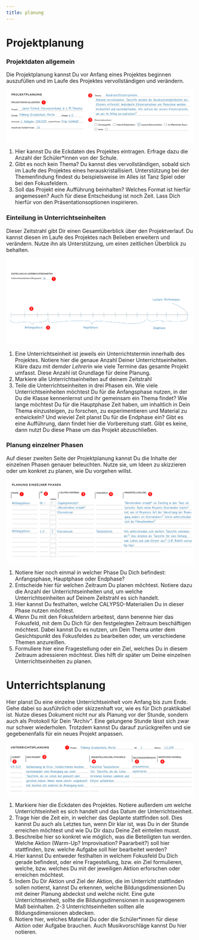 ```yaml
---
title: planung
---
```


# Projektplanung

### Projektdaten allgemein

Die Projektplanung kannst Du vor Anfang eines Projektes beginnen auszufüllen und im Laufe des Projektes vervollständigen und verändern.

![](images/planung/projekt.png)

1. Hier kannst Du die Eckdaten des Projektes eintragen. Erfrage dazu die Anzahl der Schüler*innen von der Schule.
2. Gibt es noch kein Thema? Du kannst dies vervollständigen, sobald sich im Laufe des Projektes eines herauskristallisiert. Unterstützung bei der Themenfindung findest du beispielsweise im Alles ist Tanz Spiel oder bei den Fokusfeldern.
3. Soll das Projekt eine Aufführung beinhalten? Welches Format ist hierfür angemessen? Auch für diese Entscheidung ist noch Zeit. Lass Dich hierfür von den Präsentationsoptionen inspirieren.


### Einteilung in Unterrichtseinheiten

Dieser Zeitstrahl gibt Dir einen Gesamtüberblick über den Projektverlauf. Du kannst diesen im Laufe des Projektes nach Belieben erweitern und verändern. Nutze ihn als Unterstützung, um einen zeitlichen Überblick zu behalten.

![](images/planung/einteilung.png)

1. Eine Unterrichtseinheit ist jeweils ein Unterrichtstermin innerhalb des Projektes.  Notiere hier die genaue Anzahl Deiner Unterrichtseinheiten. Kläre dazu mit dem*der Lehrer*in wie viele Termine das gesamte Projekt umfasst. Diese Anzahl ist Grundlage für deine Planung.
2. Markiere alle Unterrichtseinheiten auf deinem Zeitstrahl
3. Teile die Unterrichtseinheiten in drei Phasen ein. Wie viele Unterrichtseinheiten möchtest Du für die Anfangsphase nutzen, in der Du die Klasse kennenlernst und ihr gemeinsam ein Thema findet? Wie lange möchtest Du für die Hauptphase Zeit haben, um inhaltlich in Dein Thema einzusteigen, zu forschen, zu experimentieren und Material zu entwickeln? Und wieviel Zeit planst Du für die Endphase ein? Gibt es eine Aufführung, dann findet hier die Vorbereitung statt. Gibt es keine, dann nutzt Du diese Phase um das Projekt abzuschließen.

### Planung  einzelner Phasen

Auf dieser zweiten Seite der Projektplanung kannst Du die Inhalte der einzelnen Phasen genauer beleuchten. Nutze sie, um Ideen zu skizzieren oder um konkret zu planen, wie Du vorgehen willst.

![](images/planung/phasen.png)

1.  Notiere hier noch einmal in welcher Phase Du Dich befindest: Anfangsphase, Hauptphase oder Endphase?
2. Entscheide hier für welchen Zeitraum Du planen möchtest. Notiere dazu die Anzahl der Unterrichtseinheiten und, um welche Unterrichtseinheiten auf Deinem Zeitstrahl es sich handelt.
3. Hier kannst Du festhalten, welche CALYPSO-Materialien Du in dieser Phase nutzen möchtest.
4. Wenn Du mit den Fokusfeldern arbeitest, dann benenne hier das Fokusfeld, mit dem Du Dich für den festgelegten Zeitraum beschäftigen möchtest. Dabei kannst Du es nutzen, um Dein Thema unter dem Gesichtspunkt des Fokusfeldes zu bearbeiten oder, um verschiedene Themen anzureißen.
5. Formuliere hier eine Fragestellung oder ein Ziel, welches Du in diesem Zeitraum adressieren möchtest. Dies hilft dir später um Deine einzelnen Unterrichtseinheiten zu planen.

# Unterrichtsplanung

Hier planst Du eine einzelne Unterrichtseinheit vom Anfang bis zum Ende. Gehe dabei so ausführlich oder skizzenhaft vor, wie es für Dich praktikabel ist.
Nutze dieses Dokument nicht nur als Planung vor der Stunde, sondern auch als Protokoll für Dein “Archiv”. Eine gelungene Stunde lässt sich zwar nur schwer wiederholen. Trotzdem kannst Du darauf zurückgreifen und sie gegebenenfalls für ein neues Projekt anpassen.

![](images/planung/unterrichtsplanung.png)

1. Markiere hier die Eckdaten des Projektes. Notiere außerdem um welche Unterrichtseinheit es sich handelt und das Datum der Unterrichtseinheit.
2. Trage hier die Zeit ein, in welcher das Geplante stattfinden soll. Dies kannst Du auch als Letztes tun, wenn Dir klar ist, was Du in der Stunde erreichen möchtest und wie Du Dir dazu Deine Zeit einteilen musst.
3. Beschreibe hier so konkret wie möglich, was die Beteiligten tun werden.  Welche Aktion (Warm-Up? Improvisation? Paararbeit?)  soll hier stattfinden, bzw. welche Aufgabe soll hier bearbeitet werden?
4. Hier kannst Du entweder festhalten in welchem Fokusfeld Du Dich gerade befindest, oder eine Fragestellung, bzw. ein Ziel formulieren, welche, bzw. welches Du mit der jeweiligen Aktion erforschen oder erreichen möchtest.
5. Indem Du Dir Aktion und Ziel der Aktion, die im Unterricht stattfinden sollen notierst, kannst Du erkennen, welche Bildungsdimensionen Du mit deiner Planung abdeckst und welche nicht. Eine gute Unterrichtseinheit, sollte die Bildungsdimensionen in ausgewogenem Maß beinhalten. 2-3 Unterrichtseinheiten sollten alle Bildungsdimensionen abdecken.
6. Notiere hier, welches Material Du oder die Schüler*innen für diese Aktion oder Aufgabe brauchen. Auch Musikvorschläge kannst Du hier notieren.
